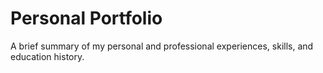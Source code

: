 # Personal Portfolio
A brief summary of my personal and professional experiences, skills, and education history.
